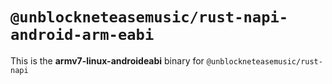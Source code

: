 # `@unblockneteasemusic/rust-napi-android-arm-eabi`

This is the **armv7-linux-androideabi** binary for `@unblockneteasemusic/rust-napi`

